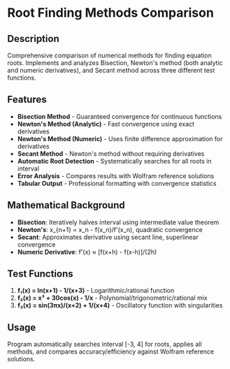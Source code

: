 # Root Finding Methods Comparison

## Description
Comprehensive comparison of numerical methods for finding equation roots. Implements and analyzes Bisection, Newton's method (both analytic and numeric derivatives), and Secant method across three different test functions.

## Features
- **Bisection Method** - Guaranteed convergence for continuous functions
- **Newton's Method (Analytic)** - Fast convergence using exact derivatives
- **Newton's Method (Numeric)** - Uses finite difference approximation for derivatives
- **Secant Method** - Newton's method without requiring derivatives
- **Automatic Root Detection** - Systematically searches for all roots in interval
- **Error Analysis** - Compares results with Wolfram reference solutions
- **Tabular Output** - Professional formatting with convergence statistics

## Mathematical Background
- **Bisection**: Iteratively halves interval using intermediate value theorem
- **Newton's**: x_{n+1} = x_n - f(x_n)/f'(x_n), quadratic convergence
- **Secant**: Approximates derivative using secant line, superlinear convergence
- **Numeric Derivative**: f'(x) ≈ [f(x+h) - f(x-h)]/(2h)

## Test Functions
1. **f₁(x) = ln(x+1) - 1/(x+3)** - Logarithmic/rational function
2. **f₂(x) = x³ + 30cos(x) - 1/x** - Polynomial/trigonometric/rational mix
3. **f₃(x) = sin(3πx)/(x+2) + 1/(x+4)** - Oscillatory function with singularities

## Usage
Program automatically searches interval [-3, 4] for roots, applies all methods, and compares accuracy/efficiency against Wolfram reference solutions.
